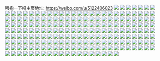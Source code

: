 喂抱一下吗主页地址: https://weibo.com/u/5122406023 
![](https://wx4.sinaimg.cn/mw2000/005AF5NZly1h96si7uto4j30vz1bykdv.jpg) 
![](https://wx4.sinaimg.cn/mw2000/005AF5NZly1h96sbecm5zj316o1kw7wi.jpg) 
![](https://wx4.sinaimg.cn/mw2000/005AF5NZly1h96sdgdyxjj30tu13ugyo.jpg) 
![](https://wx4.sinaimg.cn/mw2000/005AF5NZly1h96s3c80fxj30tw13wdrk.jpg) 
![](https://wx4.sinaimg.cn/mw2000/005AF5NZly1h96s4f15asj30tu13u14m.jpg) 
![](https://wx4.sinaimg.cn/mw2000/005AF5NZly1h96s4ee34kj30tw13w0xy.jpg) 
![](https://wx4.sinaimg.cn/mw2000/005AF5NZly1h96sgvd5wfj30u01hetnx.jpg) 
![](https://wx4.sinaimg.cn/mw2000/005AF5NZly1h96sguu2bmj30sg35se81.jpg) 
![](https://wx4.sinaimg.cn/mw2000/005AF5NZly1h94j8g59n5j30n01dsgqr.jpg) 
![](https://wx4.sinaimg.cn/mw2000/005AF5NZly1h94j8gi7g6j30n01dsjuc.jpg) 
![](https://wx4.sinaimg.cn/mw2000/005AF5NZly1h8zyhv9fx5j30n01dsk1t.jpg) 
![](https://wx4.sinaimg.cn/mw2000/005AF5NZly1h8vppush46j30ty0tyk29.jpg) 
![](https://wx4.sinaimg.cn/mw2000/005AF5NZly1h8vpoynj8lj30u21hgkbr.jpg) 
![](https://wx4.sinaimg.cn/mw2000/005AF5NZly1h8vp4gg96jj30sg3wm4qp.jpg) 
![](https://wx4.sinaimg.cn/mw2000/005AF5NZly1h8vppty1vdj30u01184gn.jpg) 
![](https://wx4.sinaimg.cn/mw2000/005AF5NZly1h8vppvpfuyj30u01heqli.jpg) 
![](https://wx4.sinaimg.cn/mw2000/005AF5NZly1h8voqnrii7j30u2148qha.jpg) 
![](https://wx4.sinaimg.cn/mw2000/005AF5NZly1h8vongt9w6j31he0u0k2u.jpg) 
![](https://wx4.sinaimg.cn/mw2000/005AF5NZly1h8vppx6i3oj30ty1hak7l.jpg) 
![](https://wx4.sinaimg.cn/mw2000/005AF5NZly1h8vppyd1jpj30u01he16c.jpg) 
![](https://wx4.sinaimg.cn/mw2000/005AF5NZly1h8vppz5zz6j30u01heamz.jpg) 
![](https://wx4.sinaimg.cn/mw2000/005AF5NZly1h8vov282f5j30ty1ha7kn.jpg) 
![](https://wx4.sinaimg.cn/mw2000/005AF5NZly1h8s7ri0bp7j323u35s4qu.jpg) 
![](https://wx4.sinaimg.cn/mw2000/005AF5NZly1h8s7sd43q2j321m32hnpe.jpg) 
![](https://wx4.sinaimg.cn/mw2000/005AF5NZly1h8s7s9i85xj323u35s1l1.jpg) 
![](https://wx4.sinaimg.cn/mw2000/005AF5NZly1h8s7sqt1iuj323u35skjn.jpg) 
![](https://wx4.sinaimg.cn/mw2000/005AF5NZly1h8s7t00vfdj323u35se83.jpg) 
![](https://wx4.sinaimg.cn/mw2000/005AF5NZly1h8s7xh0uquj30u01407kn.jpg) 
![](https://wx4.sinaimg.cn/mw2000/005AF5NZly1h8mfmz6nhdj30n01dsk0x.jpg) 
![](https://wx4.sinaimg.cn/mw2000/005AF5NZly1h8mfn8imebj30n01ds7o3.jpg) 
![](https://wx4.sinaimg.cn/mw2000/005AF5NZly1h8mdgc3kxyj30n00pvq53.jpg) 
![](https://wx4.sinaimg.cn/mw2000/005AF5NZly1h8jg2ll0xgj30u01fanhz.jpg) 
![](https://wx4.sinaimg.cn/mw2000/005AF5NZly1h8jg2me3llj31he0u0qon.jpg) 
![](https://wx4.sinaimg.cn/mw2000/005AF5NZly1h8hsj2fioqj30ty1hatfy.jpg) 
![](https://wx4.sinaimg.cn/mw2000/005AF5NZly1h8hsjz41lij30u41867mp.jpg) 
![](https://wx4.sinaimg.cn/mw2000/005AF5NZly1h8ht2cbvqpj30u01hewpe.jpg) 
![](https://wx4.sinaimg.cn/mw2000/005AF5NZly1h8hszx2vqaj30ty1ha4l8.jpg) 
![](https://wx4.sinaimg.cn/mw2000/005AF5NZly1h8ht2ejwm5j30u01he7hh.jpg) 
![](https://wx4.sinaimg.cn/mw2000/005AF5NZly1h8hsp781s6j30u01hewym.jpg) 
![](https://wx4.sinaimg.cn/mw2000/005AF5NZly1h8hsp7mpa8j30n01ds0w8.jpg) 
![](https://wx4.sinaimg.cn/mw2000/005AF5NZly1h8hsx7krorj30u01hetq6.jpg) 
![](https://wx4.sinaimg.cn/mw2000/005AF5NZly1h8ht2faisrj30u01healn.jpg) 
![](https://wx4.sinaimg.cn/mw2000/005AF5NZly1h8ht0qh8j5j30u01hetr4.jpg) 
![](https://wx4.sinaimg.cn/mw2000/005AF5NZly1h8ht051if6j30ty13ytfs.jpg) 
![](https://wx4.sinaimg.cn/mw2000/005AF5NZly1h8ht2fz9yoj30u01hek6j.jpg) 
![](https://wx4.sinaimg.cn/mw2000/005AF5NZly1h8htjxysd1j30tw13wkcx.jpg) 
![](https://wx4.sinaimg.cn/mw2000/005AF5NZly1h8htjx1ohpj30lc35s4n1.jpg) 
![](https://wx4.sinaimg.cn/mw2000/005AF5NZly1h8hagb4czjj30sg0sgdl6.jpg) 
![](https://wx4.sinaimg.cn/mw2000/005AF5NZly1h8hagahqdjj30sg0sgjwd.jpg) 
![](https://wx4.sinaimg.cn/mw2000/005AF5NZly1h8bzx526rxj30n01dstpi.jpg) 
![](https://wx4.sinaimg.cn/mw2000/005AF5NZly1h8bdctiyeuj30n01dsthi.jpg) 
![](https://wx4.sinaimg.cn/mw2000/005AF5NZly1h8bdcu0epaj30n01ds46e.jpg) 
![](https://wx4.sinaimg.cn/mw2000/005AF5NZly1h8bdcumbatj30n01dsdn6.jpg) 
![](https://wx4.sinaimg.cn/mw2000/005AF5NZly1h8bdcvh2yej30n01dsn4a.jpg) 
![](https://wx4.sinaimg.cn/mw2000/005AF5NZly1h8bdcuzc9wj30n01ds0zo.jpg) 
![](https://wx4.sinaimg.cn/mw2000/005AF5NZly1h8bakl2oqwj30n00e6t9z.jpg) 
![](https://wx4.sinaimg.cn/mw2000/005AF5NZly1h88f6ryoaxj30u01heau3.jpg) 
![](https://wx4.sinaimg.cn/mw2000/005AF5NZly1h88famhcsgj30tu13uqjl.jpg) 
![](https://wx4.sinaimg.cn/mw2000/005AF5NZly1h88faqx4isj30tw13wayh.jpg) 
![](https://wx4.sinaimg.cn/mw2000/005AF5NZly1h88fatq9yjj30u01heatb.jpg) 
![](https://wx4.sinaimg.cn/mw2000/005AF5NZly1h83743yi3nj30tu13uwmj.jpg) 
![](https://wx4.sinaimg.cn/mw2000/005AF5NZly1h88f7kvsejj31v93231ky.jpg) 
![](https://wx4.sinaimg.cn/mw2000/005AF5NZly1h82qr8fo4tj30n01dsgu5.jpg) 
![](https://wx4.sinaimg.cn/mw2000/005AF5NZly1h82qr409wpj30n00kftaj.jpg) 
![](https://wx4.sinaimg.cn/mw2000/005AF5NZly1h82qr8s44bj30n00meq5i.jpg) 
![](https://wx4.sinaimg.cn/mw2000/005AF5NZly1h82qr9vgmrj30n00w10wa.jpg) 
![](https://wx4.sinaimg.cn/mw2000/005AF5NZly1h82qrgxkzfj30mv0yp78a.jpg) 
![](https://wx4.sinaimg.cn/mw2000/005AF5NZly1h7y6mhcni2j30n01dsgzy.jpg) 
![](https://wx4.sinaimg.cn/mw2000/005AF5NZly1h7y6mfskxsj30n01dsqi5.jpg) 
![](https://wx4.sinaimg.cn/mw2000/005AF5NZly1h7y6miiwd5j30n01dsds6.jpg) 
![](https://wx4.sinaimg.cn/mw2000/005AF5NZly1h7y6mjnpy3j30n01dsna4.jpg) 
![](https://wx4.sinaimg.cn/mw2000/005AF5NZly1h7um1d4qt9j30n01dstuj.jpg) 
![](https://wx4.sinaimg.cn/mw2000/005AF5NZly1h7tisgwgoij30u413uao8.jpg) 
![](https://wx4.sinaimg.cn/mw2000/005AF5NZly1h7tisgjjv0j30n01dsgts.jpg) 
![](https://wx4.sinaimg.cn/mw2000/005AF5NZly1h7tiu5ig2ij30tu13uq9e.jpg) 
![](https://wx4.sinaimg.cn/mw2000/005AF5NZly1h7tishik3hj30tu13uqcv.jpg) 
![](https://wx4.sinaimg.cn/mw2000/005AF5NZly1h7scvjarphj30ah0ah3zm.jpg) 
![](https://wx4.sinaimg.cn/mw2000/005AF5NZly1h7scnb6eg7j30n01dsayv.jpg) 
![](https://wx4.sinaimg.cn/mw2000/005AF5NZly1h7scvynxegj30n01ds1kx.jpg) 
![](https://wx4.sinaimg.cn/mw2000/005AF5NZly1h7qn1a7ppoj30n01dsgps.jpg) 
![](https://wx4.sinaimg.cn/mw2000/005AF5NZly1h7ova2ts2sj32c02c0b2c.jpg) 
![](https://wx4.sinaimg.cn/mw2000/005AF5NZly1h7nji0yfasj30n01dsnf4.jpg) 
![](https://wx4.sinaimg.cn/mw2000/005AF5NZly1h7nji1juqwj30n01dstg3.jpg) 
![](https://wx4.sinaimg.cn/mw2000/005AF5NZly1h7n3rmi6zxj30oi1q77ba.jpg) 
![](https://wx4.sinaimg.cn/mw2000/005AF5NZly1h7l3y2s654j30n01dsn49.jpg) 
![](https://wx4.sinaimg.cn/mw2000/005AF5NZly1h7k9os5fu3j30p31g6tko.jpg) 
![](https://wx4.sinaimg.cn/mw2000/005AF5NZly1h77jjwtyz6j30n01ds1kx.jpg) 
![](https://wx4.sinaimg.cn/mw2000/005AF5NZly1h70mfq4lavj30n05m0tsx.jpg) 
![](https://wx4.sinaimg.cn/mw2000/005AF5NZly1h70mg53y35j30sg1kwh1z.jpg) 
![](https://wx4.sinaimg.cn/mw2000/005AF5NZly1h70mi7q775j30sg31m0y8.jpg) 
![](https://wx4.sinaimg.cn/mw2000/005AF5NZly1h6vrzj9tuzj31rn1rnnpe.jpg) 
![](https://wx4.sinaimg.cn/mw2000/005AF5NZly1h6vrzoag36j31vh1vhe83.jpg) 
![](https://wx4.sinaimg.cn/mw2000/005AF5NZly1h6uu7knuanj30n01dskf2.jpg) 
![](https://wx4.sinaimg.cn/mw2000/005AF5NZly1h6s0vwr122j30sg4rf4qp.jpg) 
![](https://wx4.sinaimg.cn/mw2000/005AF5NZly1h6s0xj8ypkj30n01ds48k.jpg) 
![](https://wx4.sinaimg.cn/mw2000/005AF5NZly1h6l275j4g1j30n018pab9.jpg) 
![](https://wx4.sinaimg.cn/mw2000/005AF5NZly1h6l273ddl2j30mz0w6dj4.jpg) 
![](https://wx4.sinaimg.cn/mw2000/005AF5NZly1h6ja0kblhfj30u0140gp8.jpg) 
![](https://wx4.sinaimg.cn/mw2000/005AF5NZly1h6ja50kdwcj30u50u5q5e.jpg) 
![](https://wx4.sinaimg.cn/mw2000/005AF5NZly1h6ja3yg9ztj30n01ds11i.jpg) 
![](https://wx4.sinaimg.cn/mw2000/005AF5NZly1h6ja6njc6nj30tu13ujsv.jpg) 
![](https://wx4.sinaimg.cn/mw2000/005AF5NZly1h6i08yll3qj30iy0iyt8x.jpg) 
![](https://wx4.sinaimg.cn/mw2000/005AF5NZly1h6i09htmvrj30n01dswfd.jpg) 
![](https://wx4.sinaimg.cn/mw2000/005AF5NZly1h6hr5poqjij30n01dsajw.jpg) 
![](https://wx4.sinaimg.cn/mw2000/005AF5NZly1h6htbtnmrbj30mz0yh437.jpg) 
![](https://wx4.sinaimg.cn/mw2000/005AF5NZly1h6gneop3vbj30n01dsh5l.jpg) 
![](https://wx4.sinaimg.cn/mw2000/005AF5NZly1h6gnemxj6xj30n01dswxk.jpg) 
![](https://wx4.sinaimg.cn/mw2000/005AF5NZly1h6gneqq5lbj30n01dswxb.jpg) 
![](https://wx4.sinaimg.cn/mw2000/005AF5NZly1h6gnewp5yej30n01dsh3x.jpg) 
![](https://wx4.sinaimg.cn/mw2000/005AF5NZly1h6gnesl3baj30n01dsnee.jpg) 
![](https://wx4.sinaimg.cn/mw2000/005AF5NZly1h6gneun912j30n01ds1dg.jpg) 
![](https://wx4.sinaimg.cn/mw2000/005AF5NZly1h6di6q941qj335s23ue83.jpg) 
![](https://wx4.sinaimg.cn/mw2000/005AF5NZly1h6di6ntb6rj32ts1xrah6.jpg) 
![](https://wx4.sinaimg.cn/mw2000/005AF5NZly1h6dif8dgwlj30md0grjth.jpg) 
![](https://wx4.sinaimg.cn/mw2000/005AF5NZly1h6c0lhug5aj32c0340hdv.jpg) 
![](https://wx4.sinaimg.cn/mw2000/005AF5NZly1h69uubwkzhj30n00u4ad4.jpg) 
![](https://wx4.sinaimg.cn/mw2000/005AF5NZly1h5zlawhny9j30tu0tudgx.jpg) 
![](https://wx4.sinaimg.cn/mw2000/005AF5NZly1h5zljrjp9xj30tw0tw75m.jpg) 
![](https://wx4.sinaimg.cn/mw2000/005AF5NZly1h5zlkk98kyj30tu13uad3.jpg) 
![](https://wx4.sinaimg.cn/mw2000/005AF5NZgy1h5fxakg93wj322u22ue83.jpg) 
![](https://wx4.sinaimg.cn/mw2000/005AF5NZly1h549702p4nj30n01ds1i4.jpg) 
![](https://wx4.sinaimg.cn/mw2000/005AF5NZly1h4sfgmzchoj30n01ds4de.jpg) 
![](https://wx4.sinaimg.cn/mw2000/005AF5NZly1h4lsl4lk7aj30n01dsu0b.jpg) 
![](https://wx4.sinaimg.cn/mw2000/005AF5NZly1h4lsl5fjsmj30n01dswv4.jpg) 
![](https://wx4.sinaimg.cn/mw2000/005AF5NZly1h4lavmmaaqj30mx0kmjvl.jpg) 
![](https://wx4.sinaimg.cn/mw2000/005AF5NZly1h4k803x9p7j30n01dsqfy.jpg) 
![](https://wx4.sinaimg.cn/mw2000/005AF5NZly1h48x8bnoihj30n01ds4qp.jpg) 
![](https://wx4.sinaimg.cn/mw2000/005AF5NZly1h48x89n7xcj30n01dsqr0.jpg) 
![](https://wx4.sinaimg.cn/mw2000/005AF5NZly1h3xgg36ag1j32c02c0x6s.jpg) 
![](https://wx4.sinaimg.cn/mw2000/005AF5NZly1h3xgg9slf0j32c02c0hdx.jpg) 
![](https://wx4.sinaimg.cn/mw2000/005AF5NZly1h3xgkcma3xj328u27hx6p.jpg) 
![](https://wx4.sinaimg.cn/mw2000/005AF5NZly1h3xggqjdifj32c02c0b2c.jpg) 
![](https://wx4.sinaimg.cn/mw2000/005AF5NZly1h3u7m19sb6j30u010y10f.jpg) 
![](https://wx4.sinaimg.cn/mw2000/005AF5NZly1h3jktfc4nsj31400u0tdb.jpg) 
![](https://wx4.sinaimg.cn/mw2000/005AF5NZly1h37oraffarj30h6088wfh.jpg) 
![](https://wx4.sinaimg.cn/mw2000/005AF5NZly1h2iape14naj317s1mc7wh.jpg) 
![](https://wx4.sinaimg.cn/mw2000/005AF5NZly1h2iapegh9pj30n00nytd3.jpg) 
![](https://wx4.sinaimg.cn/mw2000/005AF5NZly1h2gcsegg3aj32c02c07wi.jpg) 
![](https://wx4.sinaimg.cn/mw2000/005AF5NZly1h2gcsd65l4j32c02c0kjp.jpg) 
![](https://wx4.sinaimg.cn/mw2000/005AF5NZly1h2gcsfhxnkj3242242u0x.jpg) 
![](https://wx4.sinaimg.cn/mw2000/005AF5NZly1h2dfzniwtlj30mz182k12.jpg) 
![](https://wx4.sinaimg.cn/mw2000/005AF5NZly1h2cx4bnguhj30n00n00v1.jpg) 
![](https://wx4.sinaimg.cn/mw2000/005AF5NZly1h2cfxc96e1j30n00ajjtr.jpg) 
![](https://wx4.sinaimg.cn/mw2000/005AF5NZly1h2cfykn97rj30tu0tu18l.jpg) 
![](https://wx4.sinaimg.cn/mw2000/005AF5NZly1h2bj3kdggej324x2w5hdw.jpg) 
![](https://wx4.sinaimg.cn/mw2000/005AF5NZly1h2bj3q9wz8j33402c0kjp.jpg) 
![](https://wx4.sinaimg.cn/mw2000/005AF5NZly1h2bj3uljguj33402c0u12.jpg) 
![](https://wx4.sinaimg.cn/mw2000/005AF5NZly1h2bj3mdx5fj327j2y1npg.jpg) 
![](https://wx4.sinaimg.cn/mw2000/005AF5NZly1h2bj3i75hhj31pn2a6e82.jpg) 
![](https://wx4.sinaimg.cn/mw2000/005AF5NZly1h28a2z8tymj32c0340npg.jpg) 
![](https://wx4.sinaimg.cn/mw2000/005AF5NZly1h28a2uiz25j32c0340b2b.jpg) 
![](https://wx4.sinaimg.cn/mw2000/005AF5NZly1h28a35qtwyj31yl2m5npd.jpg) 
![](https://wx4.sinaimg.cn/mw2000/005AF5NZly1h28a32d631j32c0340e82.jpg) 
![](https://wx4.sinaimg.cn/mw2000/005AF5NZly1h28a39be58j30sg5j4e83.jpg) 
![](https://wx4.sinaimg.cn/mw2000/005AF5NZly1h28a30zfnmj32c0340b2b.jpg) 
![](https://wx4.sinaimg.cn/mw2000/005AF5NZly1h28a3c4j1lj30sg35se81.jpg) 
![](https://wx4.sinaimg.cn/mw2000/005AF5NZly1h28a34oiodj32c0340b2d.jpg) 
![](https://wx4.sinaimg.cn/mw2000/005AF5NZly1h28a3j6fxuj30sg23u1kx.jpg) 
![](https://wx4.sinaimg.cn/mw2000/005AF5NZly1h27snpac10j32c02c0e82.jpg) 
![](https://wx4.sinaimg.cn/mw2000/005AF5NZly1h26zvay9hnj30n01dsk1s.jpg) 
![](https://wx4.sinaimg.cn/mw2000/005AF5NZly1h26zvbmoz8j30n01ds48k.jpg) 
![](https://wx4.sinaimg.cn/mw2000/005AF5NZly1h1xw5kffwsj30n01dsnag.jpg) 
![](https://wx4.sinaimg.cn/mw2000/005AF5NZly1h1wr2bbl3zj30tu0tudsn.jpg) 
![](https://wx4.sinaimg.cn/mw2000/005AF5NZly1h1wr2caaysj30tu0tugwn.jpg) 
![](https://wx4.sinaimg.cn/mw2000/005AF5NZly1h1v4oxvbslj30u00u0h0f.jpg) 
![](https://wx4.sinaimg.cn/mw2000/005AF5NZly1h1v4p1claij32c02c0u0y.jpg) 
![](https://wx4.sinaimg.cn/mw2000/005AF5NZly1h1v4owtcjbj32c02c01l0.jpg) 
![](https://wx4.sinaimg.cn/mw2000/005AF5NZly1h1v4ozufulj32c02c0npf.jpg) 
![](https://wx4.sinaimg.cn/mw2000/005AF5NZly1h1qym7m3s3j32c02c0qv7.jpg) 
![](https://wx4.sinaimg.cn/mw2000/005AF5NZly1h1qym8wygij32c02c0x6q.jpg) 
![](https://wx4.sinaimg.cn/mw2000/005AF5NZly1h1qyma1iwpj3272272qv6.jpg) 
![](https://wx4.sinaimg.cn/mw2000/005AF5NZly1h1qymxuhlcj32c0340kjp.jpg) 
![](https://wx4.sinaimg.cn/mw2000/005AF5NZly1h1qymyuy5nj30ur0urwu9.jpg) 
![](https://wx4.sinaimg.cn/mw2000/005AF5NZly1h1qyn0mn37j32c03404qr.jpg) 
![](https://wx4.sinaimg.cn/mw2000/005AF5NZly1h1qym5dtuej32c0340hdx.jpg) 
![](https://wx4.sinaimg.cn/mw2000/005AF5NZly1h1qyn1ilt8j32c02c0npd.jpg) 
![](https://wx4.sinaimg.cn/mw2000/005AF5NZly1h1qyn42pd0j31oc2lvx6q.jpg) 
![](https://wx4.sinaimg.cn/mw2000/005AF5NZly1h1pobz84hbj32c02c01kz.jpg) 
![](https://wx4.sinaimg.cn/mw2000/005AF5NZly1h1poc1nngdj32182c0qv6.jpg) 
![](https://wx4.sinaimg.cn/mw2000/005AF5NZly1h10z6o79wrj30u00u03zz.jpg) 
![](https://wx4.sinaimg.cn/mw2000/005AF5NZly1h0r84t8b1tj32c02c0qv6.jpg) 
![](https://wx4.sinaimg.cn/mw2000/005AF5NZly1h0r84ucm4uj30sg0sg0vk.jpg) 
![](https://wx4.sinaimg.cn/mw2000/005AF5NZly1h0njhm3p78j31jk1jkb29.jpg) 
![](https://wx4.sinaimg.cn/mw2000/005AF5NZly1h0njhkw0ayj31cm1cmaoy.jpg) 
![](https://wx4.sinaimg.cn/mw2000/005AF5NZly1h0jwr2dfclj32c0340e87.jpg) 
![](https://wx4.sinaimg.cn/mw2000/005AF5NZly1h0jwrara98j32c03404qv.jpg) 
![](https://wx4.sinaimg.cn/mw2000/005AF5NZly1h0hv6r71jyj30n00lk0vn.jpg) 
![](https://wx4.sinaimg.cn/mw2000/005AF5NZly1h0g80c12xzj320d340x6r.jpg) 
![](https://wx4.sinaimg.cn/mw2000/005AF5NZly1h0f5n6ivrjj32c02c0npf.jpg) 
![](https://wx4.sinaimg.cn/mw2000/005AF5NZly1h0f5ndje3lj33403401l1.jpg) 
![](https://wx4.sinaimg.cn/mw2000/005AF5NZly1h0f5ntbp99j32c02c0hdv.jpg) 
![](https://wx4.sinaimg.cn/mw2000/005AF5NZly1h0f5nlbwfij3338338e85.jpg) 
![](https://wx4.sinaimg.cn/mw2000/005AF5NZly1h0f5o115l6j30n00n0myo.jpg) 
![](https://wx4.sinaimg.cn/mw2000/005AF5NZly1h0f5o0m490j32c02c0u0y.jpg) 
![](https://wx4.sinaimg.cn/mw2000/005AF5NZly1h0f5n8f73xj32c02c0qv6.jpg) 
![](https://wx4.sinaimg.cn/mw2000/005AF5NZly1h0f5nxr0bxj30n00n0af4.jpg) 
![](https://wx4.sinaimg.cn/mw2000/005AF5NZly1h0f5nx28uij32c02c01l0.jpg) 
![](https://wx4.sinaimg.cn/mw2000/005AF5NZly1gxuvz853kaj30m10m1n25.jpg) 
![](https://wx4.sinaimg.cn/mw2000/005AF5NZly1gxuvz7u6pdj30u012nk1s.jpg) 
![](https://wx4.sinaimg.cn/mw2000/005AF5NZly1gul92x6cntj628j2zd1l002.jpg) 
![](https://wx4.sinaimg.cn/mw2000/005AF5NZly1gkjvr6gyzrj30u014015p.jpg) 
